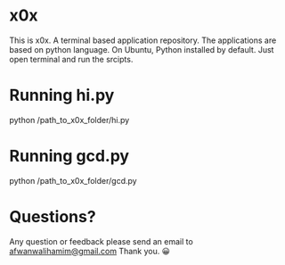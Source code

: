 # x0x
This is x0x. A terminal based application repository.
The applications are based on python language. On Ubuntu, Python installed by default.
Just open terminal and run the srcipts.

# Running hi.py
python /path_to_x0x_folder/hi.py

# Running gcd.py
python /path_to_x0x_folder/gcd.py

# Questions?
Any question or feedback please send an email to afwanwalihamim@gmail.com
Thank you. 😀
